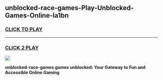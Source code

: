 
## unblocked-race-games-Play-Unblocked-Games-Online-la1bn
<h3>
<a href="https://premium76.site?title=unblocked-race-games&ref=25A">CLICK TO PLAY</a></h3>
<hr>

<h3>
<a href="https://premium76.site?title=unblocked-race-games&ref=25A">CLICK 2 PLAY</a>
  
</h3>

<a href="https://premium76.site?title=unblocked-race-games&ref=25A"><img src="https://clearcache.store/games.png"></a>


**unblocked-race-games games unblocked: Your Gateway to Fun and Accessible Online Gaming**
